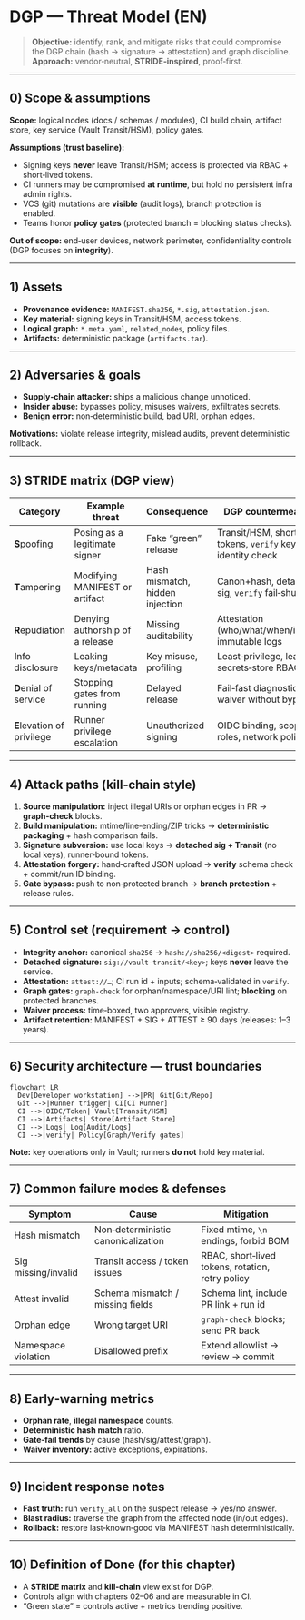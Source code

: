 # DGP — Threat Model (EN)

> **Objective:** identify, rank, and mitigate risks that could compromise the DGP chain (hash → signature → attestation) and graph discipline.
> **Approach:** vendor‑neutral, **STRIDE‑inspired**, proof‑first.

---

## 0) Scope & assumptions

**Scope:** logical nodes (docs / schemas / modules), CI build chain, artifact store, key service (Vault Transit/HSM), policy gates.

**Assumptions (trust baseline):**

* Signing keys **never** leave Transit/HSM; access is protected via RBAC + short‑lived tokens.
* CI runners may be compromised **at runtime**, but hold no persistent infra admin rights.
* VCS (git) mutations are **visible** (audit logs), branch protection is enabled.
* Teams honor **policy gates** (protected branch = blocking status checks).

**Out of scope:** end‑user devices, network perimeter, confidentiality controls (DGP focuses on **integrity**).

---

## 1) Assets

* **Provenance evidence:** `MANIFEST.sha256`, `*.sig`, `attestation.json`.
* **Key material:** signing keys in Transit/HSM, access tokens.
* **Logical graph:** `*.meta.yaml`, `related_nodes`, policy files.
* **Artifacts:** deterministic package (`artifacts.tar`).

---

## 2) Adversaries & goals

* **Supply‑chain attacker:** ships a malicious change unnoticed.
* **Insider abuse:** bypasses policy, misuses waivers, exfiltrates secrets.
* **Benign error:** non‑deterministic build, bad URI, orphan edges.

**Motivations:** violate release integrity, mislead audits, prevent deterministic rollback.

---

## 3) STRIDE matrix (DGP view)

| Category                   | Example threat                  | Consequence                     | DGP countermeasure                                           |
| -------------------------- | ------------------------------- | ------------------------------- | ------------------------------------------------------------ |
| **S**poofing               | Posing as a legitimate signer   | Fake “green” release            | Transit/HSM, short‑lived tokens, `verify` key identity check |
| **T**ampering              | Modifying MANIFEST or artifact  | Hash mismatch, hidden injection | Canon+hash, detached sig, `verify` fail‑shut                 |
| **R**epudiation            | Denying authorship of a release | Missing auditability            | Attestation (who/what/when/inputs), immutable logs           |
| **I**nfo disclosure        | Leaking keys/metadata           | Key misuse, profiling           | Least‑privilege, leak‑lint, secrets‑store RBAC               |
| **D**enial of service      | Stopping gates from running     | Delayed release                 | Fail‑fast diagnostics, waiver without bypass                 |
| **E**levation of privilege | Runner privilege escalation     | Unauthorized signing            | OIDC binding, scoped roles, network policy                   |

---

## 4) Attack paths (kill‑chain style)

1. **Source manipulation:** inject illegal URIs or orphan edges in PR → **graph‑check** blocks.
2. **Build manipulation:** mtime/line‑ending/ZIP tricks → **deterministic packaging** + hash comparison fails.
3. **Signature subversion:** use local keys → **detached sig + Transit** (no local keys), runner‑bound tokens.
4. **Attestation forgery:** hand‑crafted JSON upload → **verify** schema check + commit/run ID binding.
5. **Gate bypass:** push to non‑protected branch → **branch protection** + release rules.

---

## 5) Control set (requirement → control)

* **Integrity anchor:** canonical `sha256` → `hash://sha256/<digest>` required.
* **Detached signature:** `sig://vault-transit/<key>`; keys **never** leave the service.
* **Attestation:** `attest://…`; CI run id + inputs; schema‑validated in `verify`.
* **Graph gates:** `graph-check` for orphan/namespace/URI lint; **blocking** on protected branches.
* **Waiver process:** time‑boxed, two approvers, visible registry.
* **Artifact retention:** MANIFEST + SIG + ATTEST ≥ 90 days (releases: 1–3 years).

---

## 6) Security architecture — trust boundaries

```mermaid
flowchart LR
  Dev[Developer workstation] -->|PR| Git[Git/Repo]
  Git -->|Runner trigger| CI[CI Runner]
  CI -->|OIDC/Token| Vault[Transit/HSM]
  CI -->|Artifacts| Store[Artifact Store]
  CI -->|Logs| Log[Audit/Logs]
  CI -->|verify| Policy[Graph/Verify gates]
```

**Note:** key operations only in Vault; runners **do not** hold key material.

---

## 7) Common failure modes & defenses

| Symptom             | Cause                              | Mitigation                                       |
| ------------------- | ---------------------------------- | ------------------------------------------------ |
| Hash mismatch       | Non‑deterministic canonicalization | Fixed mtime, `\n` endings, forbid BOM            |
| Sig missing/invalid | Transit access / token issues      | RBAC, short‑lived tokens, rotation, retry policy |
| Attest invalid      | Schema mismatch / missing fields   | Schema lint, include PR link + run id            |
| Orphan edge         | Wrong target URI                   | `graph-check` blocks; send PR back               |
| Namespace violation | Disallowed prefix                  | Extend allowlist → review → commit               |

---

## 8) Early‑warning metrics

* **Orphan rate**, **illegal namespace** counts.
* **Deterministic hash match** ratio.
* **Gate‑fail trends** by cause (hash/sig/attest/graph).
* **Waiver inventory:** active exceptions, expirations.

---

## 9) Incident response notes

* **Fast truth:** run `verify_all` on the suspect release → yes/no answer.
* **Blast radius:** traverse the graph from the affected node (in/out edges).
* **Rollback:** restore last‑known‑good via MANIFEST hash deterministically.

---

## 10) Definition of Done (for this chapter)

* A **STRIDE matrix** and **kill‑chain** view exist for DGP.
* Controls align with chapters 02–06 and are measurable in CI.
* “Green state” = controls active + metrics trending positive.
